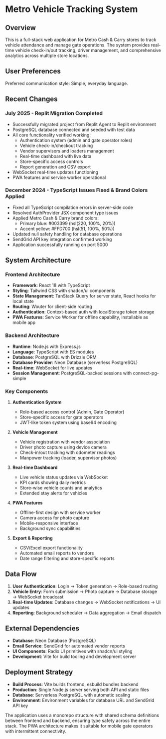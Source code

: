 # Metro Vehicle Tracking System

## Overview

This is a full-stack web application for Metro Cash & Carry stores to track vehicle attendance and manage gate operations. The system provides real-time vehicle check-in/out tracking, driver management, and comprehensive analytics across multiple store locations.

## User Preferences

Preferred communication style: Simple, everyday language.

## Recent Changes

### July 2025 - Replit Migration Completed
- Successfully migrated project from Replit Agent to Replit environment
- PostgreSQL database connected and seeded with test data
- All core functionality verified working:
  - Authentication system (admin and gate operator roles)
  - Vehicle check-in/checkout tracking
  - Vendor supervisors and loaders management
  - Real-time dashboard with live data
  - Store-specific access controls
  - Report generation and CSV export
- WebSocket real-time updates functioning
- PWA features and service worker operational

### December 2024 - TypeScript Issues Fixed & Brand Colors Applied
- Fixed all TypeScript compilation errors in server-side code
- Resolved AuthProvider JSX component type issues
- Applied Metro Cash & Carry brand colors:
  - Primary blue: #003399 (hsl(220, 100%, 20%))
  - Accent yellow: #FFD700 (hsl(51, 100%, 50%))
- Updated null safety handling for database operations
- SendGrid API key integration confirmed working
- Application successfully running on port 5000

## System Architecture

### Frontend Architecture
- **Framework**: React 18 with TypeScript
- **Styling**: Tailwind CSS with shadcn/ui components
- **State Management**: TanStack Query for server state, React hooks for local state
- **Routing**: Wouter for client-side routing
- **Authentication**: Context-based auth with localStorage token storage
- **PWA Features**: Service Worker for offline capability, installable as mobile app

### Backend Architecture
- **Runtime**: Node.js with Express.js
- **Language**: TypeScript with ES modules
- **Database**: PostgreSQL with Drizzle ORM
- **Database Provider**: Neon Database (serverless PostgreSQL)
- **Real-time**: WebSocket for live updates
- **Session Management**: PostgreSQL-backed sessions with connect-pg-simple

### Key Components

1. **Authentication System**
   - Role-based access control (Admin, Gate Operator)
   - Store-specific access for gate operators
   - JWT-like token system using base64 encoding

2. **Vehicle Management**
   - Vehicle registration with vendor association
   - Driver photo capture using device camera
   - Check-in/out tracking with odometer readings
   - Manpower tracking (loader, supervisor photos)

3. **Real-time Dashboard**
   - Live vehicle status updates via WebSocket
   - KPI cards showing daily metrics
   - Store-wise vehicle counts and analytics
   - Extended stay alerts for vehicles

4. **PWA Features**
   - Offline-first design with service worker
   - Camera access for photo capture
   - Mobile-responsive interface
   - Background sync capabilities

5. **Export & Reporting**
   - CSV/Excel export functionality
   - Automated email reports to vendors
   - Date range filtering and store-specific reports

## Data Flow

1. **User Authentication**: Login → Token generation → Role-based routing
2. **Vehicle Entry**: Form submission → Photo capture → Database storage → WebSocket broadcast
3. **Real-time Updates**: Database changes → WebSocket notifications → UI updates
4. **Reporting**: Background scheduler → Data aggregation → Email dispatch

## External Dependencies

- **Database**: Neon Database (PostgreSQL)
- **Email Service**: SendGrid for automated vendor reports
- **UI Components**: Radix UI primitives with shadcn/ui styling
- **Development**: Vite for build tooling and development server

## Deployment Strategy

- **Build Process**: Vite builds frontend, esbuild bundles backend
- **Production**: Single Node.js server serving both API and static files
- **Database**: Serverless PostgreSQL with automatic scaling
- **Environment**: Environment variables for database URL and SendGrid API key

The application uses a monorepo structure with shared schema definitions between frontend and backend, ensuring type safety across the entire stack. The PWA architecture makes it suitable for mobile gate operators with intermittent connectivity.